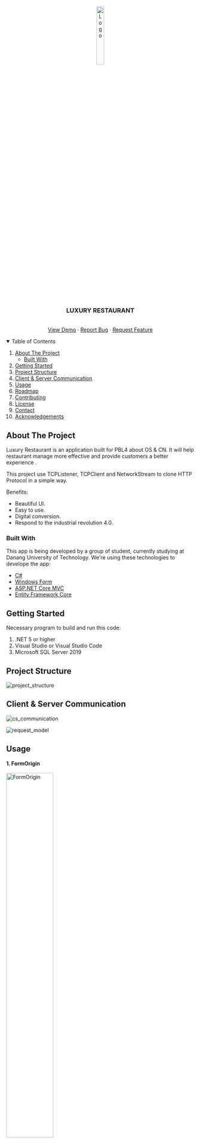 <!-- PROJECT LOGO -->
<br />

<p align="center">
  <p align="center">
    <img src="/Client/wwwroot/favicon.ico" width=20% alt="Logo">
  </p>

  <h3 align="center">LUXURY RESTAURANT</h3>

  <p align="center">
    <br />
    <a href="#">View Demo</a>
    ·
    <a href="#">Report Bug</a>
    ·
    <a href="#">Request Feature</a>
  </p>
</p>

<!-- TABLE OF CONTENTS -->
<details open="open">
  <summary>Table of Contents</summary>
  <ol>
    <li>
      <a href="#about-the-project">About The Project</a>
      <ul>
        <li><a href="#built-with">Built With</a></li>
      </ul>
    </li>
    <li><a href="#getting-started">Getting Started</a></li>
    <li><a href="#project-structure">Project Structure</a></li>
    <li><a href="#cs-communication">Client & Server Communication</a></li>
    <li><a href="#usage">Usage</a></li>
    <li><a href="#roadmap">Roadmap</a></li>
    <li><a href="#contributing">Contributing</a></li>
    <li><a href="#license">License</a></li>
    <li><a href="#contact">Contact</a></li>
    <li><a href="#acknowledgements">Acknowledgements</a></li>
  </ol>
</details>



<!-- ABOUT THE PROJECT -->
## About The Project

Luxury Restaurant is an application built for PBL4 about OS & CN.
It will help restaurant manage more effective and provide customers a better experience . 

This project use TCPListener, TCPClient and NetworkStream to clone HTTP Protocol in a simple way.

Benefits:
* Beautiful UI.
* Easy to use.
* Digital conversion.
* Respond to the industrial revolution 4.0.

### Built With

This app is being developed by a group of student, currently studying at Danang University of Technology. We're using these technologies to develope the app:
* [C#](https://docs.microsoft.com/en-us/dotnet/csharp/)
* [Windows Form](https://docs.microsoft.com/en-us/dotnet/desktop/winforms/?view=netframeworkdesktop-4.8)
* [ASP.NET Core MVC](https://docs.microsoft.com/vi-vn/aspnet/core)
* [Entity Framework Core](https://docs.microsoft.com/en-us/ef/core/)


<!-- GETTING STARTED -->
## Getting Started

Necessary program to build and run this code:
  1. .NET 5 or higher
  2. Visual Studio or Visual Studio Code
  3. Microsoft SQL Server 2019 


## Project Structure

![project_structure](/FrontEndDesign/ScreenShot/3.png)

## Client & Server Communication

![cs_communication](/FrontEndDesign/ScreenShot/1.png)

![request_model](/FrontEndDesign/ScreenShot/2.png)

<!-- USAGE EXAMPLES -->
## Usage

**1. FormOrigin**
    <br/>
    <br/>
    <img src="/FrontEndDesign/ScreenShot/4.png" width=50% alt="FormOrigin">
    
**2. FormMain**
    <br/>
    <br/>
    ![form_main](/FrontEndDesign/ScreenShot/5.png)

**3. Page Home and Login**
    <br/>
    <br/>
    ![page_home](/FrontEndDesign/ScreenShot/7.png)
    <br/>
    <br/>
    ![page_login](/FrontEndDesign/ScreenShot/6.png)

**4. Page Menu**
    <br/>
    <br/>
    ![page_menu](/FrontEndDesign/ScreenShot/8.png)

**5. Page Shopping Cart**
    <br/>
    <br/>
    ![page_sc](/FrontEndDesign/ScreenShot/10.png)

**6. Page Request**
    <br/>
    <br/>
    ![page_request](/FrontEndDesign/ScreenShot/9.png)

**7. Page Food Manage**
    <br/>
    <br/>
    ![page_fm](/FrontEndDesign/ScreenShot/11.png)

**8. Page Edit and Create Food**
    <br/>
    <br/>
    ![page_edit](/FrontEndDesign/ScreenShot/12.png)
    <br/>
    <br/>
    ![page_create](/FrontEndDesign/ScreenShot/13.png)


<!-- ROADMAP -->
## Roadmap

See the [open issues](https://github.com/phuocleoceo/LuxuryRestaurant) for a list of proposed features (and known issues).

<!-- CONTRIBUTING -->
## Contributing

Contributions are what make the open source community such an amazing place to be learn, inspire, and create. Any contributions you make are **greatly appreciated**.

1. Fork the Project
2. Create your Feature Branch (`git checkout -b feature/AmazingFeature`)
3. Commit your Changes (`git commit -m 'Add some AmazingFeature'`)
4. Push to the Branch (`git push origin feature/AmazingFeature`)
5. Open a Pull Request

<!-- LICENSE -->
## License

Distributed under the MIT License. See `LICENSE` for more information.

<!-- CONTACT -->
## Contact

Facebook and Gmail : [Facebook](https://facebook.com/phuocleoceo) - ht10082001@gmail.com

Project Link : [Luxury Restaurant](https://github.com/phuocleoceo/LuxuryRestaurant)

